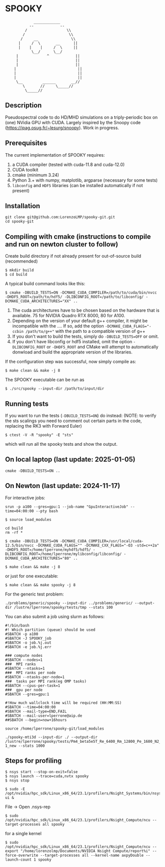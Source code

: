 # SPOOKY
                 ____________
               --            --
             /                  \\
            /                    \\
           /     __               \\
          |     /  \       __      ||
          |    |    |     /  \     ||
                \__/      \__/
         |             ^            ||
         |                          ||
         |                          ||
        |                            ||
        |                            ||
        |                            ||
         \__         ______       __//
            \       //     \_____//
             \_____//


## Description

Pseudospectral code to do HD/MHD simulations on a triply-periodic box on (one) NVidia GPU with CUDA. Largely inspired by the Snoopy code (https://ipag.osug.fr/~lesurg/snoopy). Work in progress.

## Prerequisites 

The current implementation of SPOOKY requires:

1. a CUDA compiler (tested with cuda-11.8 and cuda-12.0)
2. CUDA toolkit
3. cmake (minimum 3.24)
4. Python 3.+ with numpy, matplotlib, argparse (necessary for some tests)
5. `libconfig` and `HDF5` libraries (can be installed automatically if not present)

## Installation

```
git clone git@github.com:LorenzoLMP/spooky-git.git
cd spooky-git
```

## Compiling with cmake (instructions to compile and run on newton cluster to follow)

Create build directory if not already present for out-of-source build (recommended)

```
$ mkdir build
$ cd build
```

A typical build command looks like this:

```
$ cmake -DBUILD_TESTS=ON -DCMAKE_CUDA_COMPILER=/path/to/cuda/bin/nvcc -DHDF5_ROOT=/path/to/hdf5/ -DLIBCONFIG_ROOT=/path/to/libconfig/ -DCMAKE_CUDA_ARCHITECTURES="XX" ..
```

1. The cuda architectures have to be chosen based on the hardware that is available. 75 for NVIDIA Quadro RTX 8000, 80 for A100.
2. Depending on the version of your default g++ compiler, it might be incompatible with the .... If so, add the option ```-DCMAKE_CUDA_FLAGS="-ccbin /path/to/g++"``` with the path to a compatible version of g++
3. If you don't want to build the tests, simply do ```-DBUILD_TESTS=OFF``` or omit.
4. If you don't have libconfig or hdf5 installed, omit the option ```-DLIBCONFIG_ROOT``` or ```-DHDF5_ROOT``` and CMake will attempt to automatically donwload and build the appropriate version of the libraries.

If the configuration step was successful, now simply compile as:

```
$ make clean && make -j 8
```

The SPOOKY executable can be run as
```
$ ./src/spooky --input-dir /path/to/input/dir
```

## Running tests

If you want to run the tests (```-DBUILD_TESTS=ON```) do instead: (NOTE: to verify the sts scalings you need to comment out certain parts in the code, replacing the RK3 with Forward Euler)

```
$ ctest -V -R "spooky" -E "sts"
```

which will run all the spooky tests and show the output.

## On local laptop (last update: 2025-01-05)

```
cmake -DBUILD_TESTS=ON ..
```

## On Newton (last update: 2024-11-17)

For interactive jobs:
```
srun -p a100 --gres=gpu:1 --job-name "GpuInteractiveJob" --time=04:00:00 --pty bash
```

```
$ source load_modules
```

```
cd build
rm -rf *
```

```
$ cmake -DBUILD_TESTS=ON -DCMAKE_CUDA_COMPILER=/usr/local/cuda-12.5/bin/nvcc -DCMAKE_CUDA_FLAGS="" -DCMAKE_CXX_FLAGS="-O3 -std=c++2a" -DHDF5_ROOT=/home/lperrone/myhdf5/hdf5/ -DLIBCONFIG_ROOT=/home/lperrone/mylibconfig/libconfig/ -DCMAKE_CUDA_ARCHITECTURES="80" ..

```


```
$ make clean && make -j 8
```

or just for one executable:

```
$ make clean && make spooky -j 8
```

For the generic test problem:

```
./problems/generic/spooky --input-dir ../problems/generic/ --output-dir /lustre/lperrone/spooky/tests/tmp --stats 100

```

You can also submit a job using slurm as follows:

```
#!/bin/bash
#! Which partition (queue) should be used
#SBATCH -p a100
#SBATCH -J SPOOKY_job
#SBATCH -o job.%j.out
#SBATCH -e job.%j.err

### compute nodes
#SBATCH --nodes=1
###  MPI ranks
#SBATCH --ntasks=1
###  MPI ranks per node
#SBATCH --ntasks-per-node=1
###  tasks per MPI rank(eg OMP tasks)
#SBATCH --cpus-per-task=1
###  gpu per node
#SBATCH --gres=gpu:1

#!How much wallclock time will be required (HH:MM:SS)
#SBATCH --time=04:00:00
#SBATCH --mail-type=END,FAIL
#SBATCH --mail-user=lperrone@aip.de
##SBATCH --begin=now+16hours

source /home/lperrone/spooky-git/load_modules

./spooky-mti3d --input-dir ./ --output-dir /lustre/lperrone/spooky/tests/Pm4_beta5e5T_Re_6400_Rm_12800_Pe_1600_N2_2e-1_new --stats 1000
```

## Steps for profiling
```
$ nsys start --stop-on-exit=false
$ nsys launch --trace=cuda,nvtx spooky
$ nsys stop

$ sudo -E /opt/nvidia/hpc_sdk/Linux_x86_64/23.1/profilers/Nsight_Systems/bin/nsys-ui &
```
File -> Open .nsys-rep
```
$ sudo /opt/nvidia/hpc_sdk/Linux_x86_64/23.1/profilers/Nsight_Compute/ncu --target-processes all spooky
```
for a single kernel
```
$ sudo /opt/nvidia/hpc_sdk/Linux_x86_64/23.1/profilers/Nsight_Compute/ncu --export "/home/lorenzolmp/Documents/NVIDIA Nsight Compute/report%i" --force-overwrite --target-processes all --kernel-name axpyDouble --launch-count 1 spooky
```



<!--
## CUDA APIs involved
- [cufftExecC2C API](https://docs.nvidia.com/cuda/cufft/index.html#function-cufftexecc2c-cufftexecz2z)

## Building (make)

## Prerequisites
- A Linux/Windows system with recent NVIDIA drivers.
- [CMake](https://cmake.org/download) version 3.18 minimum

## Build command on Linux
```
$ mkdir build
$ cd build
$ cmake ..
$ make
```
Make sure that CMake finds expected CUDA Toolkit. If that is not the case you can add argument `-DCMAKE_CUDA_COMPILER=/path/to/cuda/bin/nvcc` to cmake command.

# Usage 1
TBC-->
